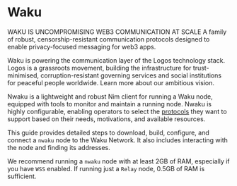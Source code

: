 # Waku

WAKU IS UNCOMPROMISING WEB3 COMMUNICATION AT SCALE A family of robust, censorship-resistant communication protocols designed to enable privacy-focused messaging for web3 apps.

Waku is powering the communication layer of the Logos technology stack. Logos is a grassroots movement, building the infrastructure for trust-minimised, corruption-resistant governing services and social institutions for peaceful people worldwide. Learn more about our ambitious vision.

Nwaku is a lightweight and robust Nim client for running a Waku node, equipped with tools to monitor and maintain a running node. Nwaku is highly configurable, enabling operators to select the [protocols](https://docs.waku.org/learn/concepts/protocols) they want to support based on their needs, motivations, and available resources.

This guide provides detailed steps to download, build, configure, and connect a `nwaku` node to the Waku Network. It also includes interacting with the node and finding its addresses.

We recommend running a `nwaku` node with at least 2GB of RAM, especially if you have `WSS` enabled. If running just a `Relay` node, 0.5GB of RAM is sufficient.
